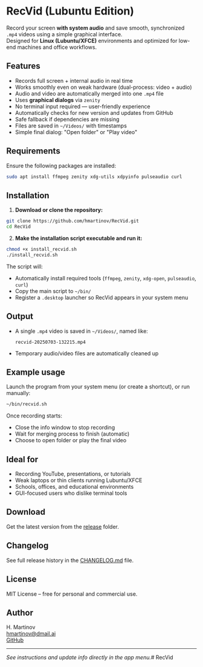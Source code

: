 # RecVid (Lubuntu Edition)

Record your screen **with system audio** and save smooth, synchronized `.mp4` videos using a simple graphical interface.  
Designed for **Linux (Lubuntu/XFCE)** environments and optimized for low-end machines and office workflows.

## Features

- Records full screen + internal audio in real time
- Works smoothly even on weak hardware (dual-process: video + audio)
- Audio and video are automatically merged into one `.mp4` file
- Uses **graphical dialogs** via `zenity`
- No terminal input required — user-friendly experience
- Automatically checks for new version and updates from GitHub
- Safe fallback if dependencies are missing
- Files are saved in `~/Videos/` with timestamps
- Simple final dialog: "Open folder" or "Play video"

## Requirements

Ensure the following packages are installed:

```bash
sudo apt install ffmpeg zenity xdg-utils xdpyinfo pulseaudio curl
```

## Installation

1. **Download or clone the repository:**

```bash
git clone https://github.com/hmartinov/RecVid.git
cd RecVid
```

2. **Make the installation script executable and run it:**

```bash
chmod +x install_recvid.sh
./install_recvid.sh
```

The script will:
- Automatically install required tools (`ffmpeg`, `zenity`, `xdg-open`, `pulseaudio`, `curl`)
- Copy the main script to `~/bin/`
- Register a `.desktop` launcher so RecVid appears in your system menu

## Output

- A single `.mp4` video is saved in `~/Videos/`, named like:
  ```
  recvid-20250703-132215.mp4
  ```

- Temporary audio/video files are automatically cleaned up

## Example usage

Launch the program from your system menu (or create a shortcut), or run manually:

```bash
~/bin/recvid.sh
```

Once recording starts:
- Close the info window to stop recording
- Wait for merging process to finish (automatic)
- Choose to open folder or play the final video

## Ideal for

- Recording YouTube, presentations, or tutorials
- Weak laptops or thin clients running Lubuntu/XFCE
- Schools, offices, and educational environments
- GUI-focused users who dislike terminal tools

## Download

Get the latest version from the [release](https://github.com/hmartinov/RecVid/releases) folder.

## Changelog

See full release history in the [CHANGELOG.md](./CHANGELOG.md) file.

## License

MIT License – free for personal and commercial use.

## Author

H. Martinov  
[hmartinov@dmail.ai](mailto:hmartinov@dmail.ai)  
[GitHub](https://github.com/hmartinov/RecVid)

---

_See instructions and update info directly in the app menu._# RecVid
